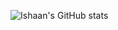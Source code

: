![Ishaan's GitHub stats](https://github-readme-stats.vercel.app/api?username=ishaanbedi&theme=onedark)
